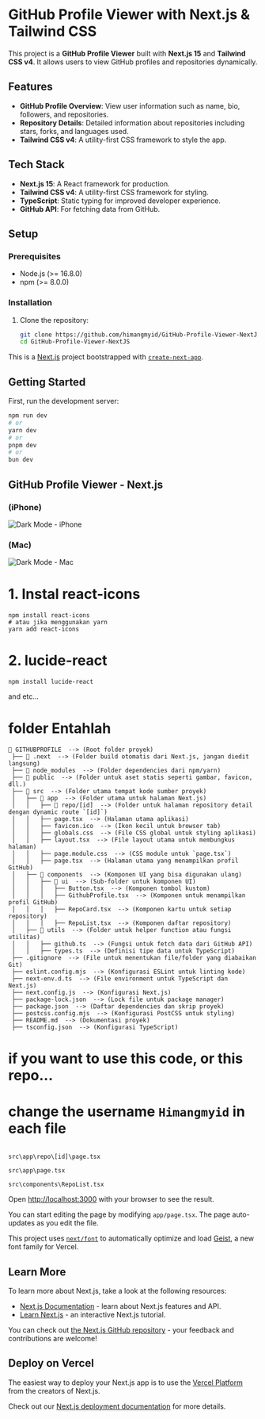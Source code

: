 # GitHub Profile Viewer with Next.js & Tailwind CSS

This project is a **GitHub Profile Viewer** built with **Next.js 15** and **Tailwind CSS v4**. It allows users to view GitHub profiles and repositories dynamically.

## Features

- **GitHub Profile Overview**: View user information such as name, bio, followers, and repositories.
- **Repository Details**: Detailed information about repositories including stars, forks, and languages used.
- **Tailwind CSS v4**: A utility-first CSS framework to style the app.

## Tech Stack

- **Next.js 15**: A React framework for production.
- **Tailwind CSS v4**: A utility-first CSS framework for styling.
- **TypeScript**: Static typing for improved developer experience.
- **GitHub API**: For fetching data from GitHub.

## Setup

### Prerequisites

- Node.js (>= 16.8.0)
- npm (>= 8.0.0)

### Installation

1. Clone the repository:
   ```bash
   git clone https://github.com/himangmyid/GitHub-Profile-Viewer-NextJS.git
   cd GitHub-Profile-Viewer-NextJS


This is a [Next.js](https://nextjs.org) project bootstrapped with [`create-next-app`](https://nextjs.org/docs/app/api-reference/cli/create-next-app).

## Getting Started

First, run the development server:

```bash
npm run dev
# or
yarn dev
# or
pnpm dev
# or
bun dev
```
## GitHub Profile Viewer - Next.js

### (iPhone)
![Dark Mode - iPhone](https://github.com/himangmyid/GitHub-Profile-Viewer-NextJS/blob/main/public/gbr%20mode%20iphone.png?raw=true)

### (Mac)
![Dark Mode - Mac](https://github.com/himangmyid/GitHub-Profile-Viewer-NextJS/blob/main/public/gbr%20mode%20mac.png?raw=true)

# 1. Instal react-icons

```
npm install react-icons
# atau jika menggunakan yarn
yarn add react-icons
```

# 2. lucide-react

```
npm install lucide-react
```
and etc...

# folder Entahlah
```
📂 GITHUBPROFILE  --> (Root folder proyek)
 ├── 📂 .next  --> (Folder build otomatis dari Next.js, jangan diedit langsung)
 ├── 📂 node_modules  --> (Folder dependencies dari npm/yarn)
 ├── 📂 public  --> (Folder untuk aset statis seperti gambar, favicon, dll.)
 ├── 📂 src  --> (Folder utama tempat kode sumber proyek)
 │   ├── 📂 app  --> (Folder utama untuk halaman Next.js)
 │   │   ├── 📂 repo/[id]  --> (Folder untuk halaman repository detail dengan dynamic route `[id]`)
 │   │   ├── page.tsx  --> (Halaman utama aplikasi)
 │   │   ├── favicon.ico  --> (Ikon kecil untuk browser tab)
 │   │   ├── globals.css  --> (File CSS global untuk styling aplikasi)
 │   │   ├── layout.tsx  --> (File layout utama untuk membungkus halaman)
 │   │   ├── page.module.css  --> (CSS module untuk `page.tsx`)
 │   │   ├── page.tsx  --> (Halaman utama yang menampilkan profil GitHub)
 │   ├── 📂 components  --> (Komponen UI yang bisa digunakan ulang)
 │   │   ├── 📂 ui  --> (Sub-folder untuk komponen UI)
 │   │   │   ├── Button.tsx  --> (Komponen tombol kustom)
 │   │   │   ├── GithubProfile.tsx  --> (Komponen untuk menampilkan profil GitHub)
 │   │   │   ├── RepoCard.tsx  --> (Komponen kartu untuk setiap repository)
 │   │   │   ├── RepoList.tsx  --> (Komponen daftar repository)
 │   ├── 📂 utils  --> (Folder untuk helper function atau fungsi utilitas)
 │   │   ├── github.ts  --> (Fungsi untuk fetch data dari GitHub API)
 │   │   ├── types.ts  --> (Definisi tipe data untuk TypeScript)
 ├── .gitignore  --> (File untuk menentukan file/folder yang diabaikan Git)
 ├── eslint.config.mjs  --> (Konfigurasi ESLint untuk linting kode)
 ├── next-env.d.ts  --> (File environment untuk TypeScript dan Next.js)
 ├── next.config.js  --> (Konfigurasi Next.js)
 ├── package-lock.json  --> (Lock file untuk package manager)
 ├── package.json  --> (Daftar dependencies dan skrip proyek)
 ├── postcss.config.mjs  --> (Konfigurasi PostCSS untuk styling)
 ├── README.md  --> (Dokumentasi proyek)
 ├── tsconfig.json  --> (Konfigurasi TypeScript)
```
# if you want to use this code, or this repo...

# change the username ```Himangmyid``` in each file

```

src\app\repo\[id]\page.tsx

src\app\page.tsx

src\components\RepoList.tsx

```
Open [http://localhost:3000](http://localhost:3000) with your browser to see the result.

You can start editing the page by modifying `app/page.tsx`. The page auto-updates as you edit the file.

This project uses [`next/font`](https://nextjs.org/docs/app/building-your-application/optimizing/fonts) to automatically optimize and load [Geist](https://vercel.com/font), a new font family for Vercel.

## Learn More

To learn more about Next.js, take a look at the following resources:

- [Next.js Documentation](https://nextjs.org/docs) - learn about Next.js features and API.
- [Learn Next.js](https://nextjs.org/learn) - an interactive Next.js tutorial.

You can check out [the Next.js GitHub repository](https://github.com/vercel/next.js) - your feedback and contributions are welcome!

## Deploy on Vercel

The easiest way to deploy your Next.js app is to use the [Vercel Platform](https://vercel.com/new?utm_medium=default-template&filter=next.js&utm_source=create-next-app&utm_campaign=create-next-app-readme) from the creators of Next.js.

Check out our [Next.js deployment documentation](https://nextjs.org/docs/app/building-your-application/deploying) for more details.


